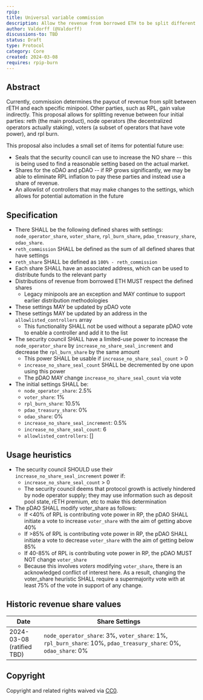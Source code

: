 ```yaml
---
rpip:
title: Universal variable commission
description: Allow the revenue from borrowed ETH to be split different ways
author: Valdorff (@Valdorff)
discussions-to: TBD
status: Draft
type: Protocol
category: Core
created: 2024-03-08
requires: rpip-burn
---
```


## Abstract
Currently, commission determines the payout of revenue from split between rETH and each specific minipool. Other parties, such as RPL, gain value indirectly. This proposal allows for splitting revenue between four initial parties: reth (the main product), node operators (the decentralized operators actually staking), voters (a subset of operators that have vote power), and rpl burn.

This proposal also includes a small set of items for potential future use:
- Seals that the security council can use to increase the NO share -- this is being used to find a reasonable setting based on the actual market.
- Shares for the oDAO and pDAO -- if RP grows significantly, we may be able to eliminate RPL inflation to pay these parties and instead use a share of revenue.
- An allowlist of controllers that may make changes to the settings, which allows for potential automation in the future

## Specification
- There SHALL be the following defined shares with settings: `node_operator_share`, `voter_share`, `rpl_burn_share`, `pdao_treasury_share`, `odao_share`.
- `reth_commission` SHALL be defined as the sum of all defined shares that have settings
- `reth_share` SHALL be defined as `100% - reth_commission`
- Each share SHALL have an associated address, which can be used to distribute funds to the relevant party
- Distributions of revenue from borrowed ETH MUST respect the defined shares
  - Legacy minipools are an exception and MAY continue to support earlier distribution methodologies 
- These settings MAY be updated by pDAO vote
- These settings MAY be updated by an address in the `allowlisted_controllers` array
  - This functionality SHALL not be used without a separate pDAO vote to enable a controller and add it to the list
- The security council SHALL have a limited-use power to increase the `node_operator_share` by `increase_no_share_seal_increment` and decrease the `rpl_burn_share` by the same amount
  - This power SHALL be usable if `increase_no_share_seal_count` > 0
  - `increase_no_share_seal_count` SHALL be decremented by one upon using this power
  - The pDAO MAY change `increase_no_share_seal_count` via vote
- The initial settings SHALL be:
  - `node_operator_share`: 2.5%
  - `voter_share`: 1%
  - `rpl_burn_share`: 10.5%
  - `pdao_treasury_share`: 0%
  - `odao_share`: 0%
  - `increase_no_share_seal_increment`: 0.5%
  - `increase_no_share_seal_count`: 6
  - `allowlisted_controllers`: []

## Usage heuristics
- The security council SHOULD use their `increase_no_share_seal_increment` power if:
  - `increase_no_share_seal_count` > 0  
  - The security council deems that protocol growth is actively hindered by node operator supply; they may use information such as deposit pool state, rETH premium, etc to make this determination
- The pDAO SHALL modify voter_share as follows:
  - If <40% of RPL is contributing vote power in RP, the pDAO SHALL initiate a vote to increase `voter_share` with the aim of getting above 40%
  - If >85% of RPL is contributing vote power in RP, the pDAO SHALL initiate a vote to decrease `voter_share` with the aim of getting below 85%
  - If 40-85% of RPL is contributing vote power in RP, the pDAO MUST NOT change `voter_share`
  - Because this involves _voters_ modifying `voter_share`, there is an acknowledged conflict of interest here. As a result, changing the voter_share heuristic SHALL require a supermajority vote with at least 75% of the vote in support of any change.

## Historic revenue share values
| Date                         | Share Settings                                                                                                       |
|------------------------------|----------------------------------------------------------------------------------------------------------------------|
| 2024-03-08<br>(ratified TBD) | `node_operator_share`: 3%, `voter_share`: 1%, `rpl_burn_share`: 10%, `pdao_treasury_share`: 0%, `odao_share`: 0% |

## Copyright
Copyright and related rights waived via [CC0](https://creativecommons.org/publicdomain/zero/1.0/).
